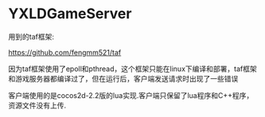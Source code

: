 # YXLDGameServer

用到的taf框架:

https://github.com/fengmm521/taf

因为taf框架使用了epoll和pthread，这个框架只能在linux下编译和部署，taf框架和游戏服务器都编译过了，但在运行后，客户端发送请求时出现了一些错误

客户端使用的是cocos2d-2.2版的lua实现.客户端只保留了lua程序和C++程序，资源文件没有上传.